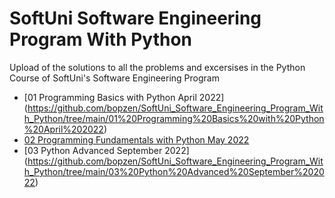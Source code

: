 # SoftUni Software Engineering Program With Python
Upload of the solutions to all the problems and excersises in the Python Course of SoftUni's Software Engineering Program

- [01 Programming Basics with Python April 2022] (https://github.com/bopzen/SoftUni_Software_Engineering_Program_With_Python/tree/main/01%20Programming%20Basics%20with%20Python%20April%202022)
- [02 Programming Fundamentals with Python May 2022](https://github.com/bopzen/SoftUni_Software_Engineering_Program_With_Python/tree/main/02%20Programming%20Fundamentals%20with%20Python%20May%202022)
- [03 Python Advanced September 2022] (https://github.com/bopzen/SoftUni_Software_Engineering_Program_With_Python/tree/main/03%20Python%20Advanced%20September%202022)
